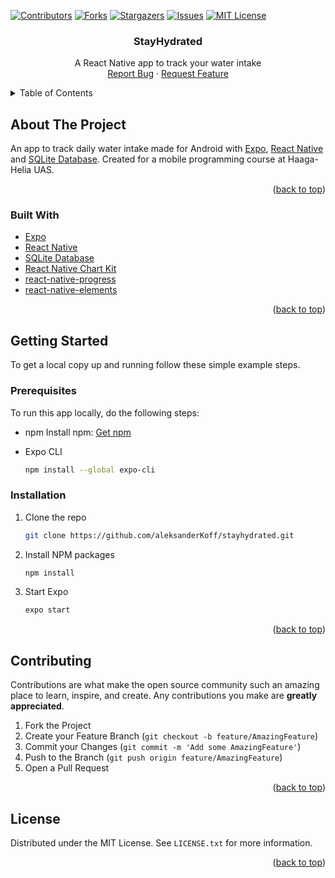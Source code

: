 <div id="top"></div>


<!-- PROJECT SHIELDS -->
<!--
*** I'm using markdown "reference style" links for readability.
*** Reference links are enclosed in brackets [ ] instead of parentheses ( ).
*** See the bottom of this document for the declaration of the reference variables
*** for contributors-url, forks-url, etc. This is an optional, concise syntax you may use.
*** https://www.markdownguide.org/basic-syntax/#reference-style-links
-->
[![Contributors][contributors-shield]][contributors-url]
[![Forks][forks-shield]][forks-url]
[![Stargazers][stars-shield]][stars-url]
[![Issues][issues-shield]][issues-url]
[![MIT License][license-shield]][license-url]



<h3 align="center">StayHydrated</h3>

  <p align="center">
    A React Native app to track your water intake
    <br />
    <a href="https://github.com/aleksanderKoff/stayhydrated/issues">Report Bug</a>
    ·
    <a href="https://github.com/aleksanderKoff/stayhydrated/issues">Request Feature</a>
  </p>
</div>



<!-- TABLE OF CONTENTS -->
<details>
  <summary>Table of Contents</summary>
  <ol>
    <li>
      <a href="#about-the-project">About The Project</a>
      <ul>
        <li><a href="#built-with">Built With</a></li>
      </ul>
    </li>
    <li>
      <a href="#getting-started">Getting Started</a>
      <ul>
        <li><a href="#prerequisites">Prerequisites</a></li>
        <li><a href="#installation">Installation</a></li>
      </ul>
    </li>
    <li><a href="#contributing">Contributing</a></li>
    <li><a href="#license">License</a></li>
   
  </ol>
</details>



<!-- ABOUT THE PROJECT -->
## About The Project

An app to track daily water intake made for Android with [Expo](https://expo.io/), [React Native](https://reactnative.dev/) and [SQLite Database](https://www.sqlite.org/index.html). Created for a mobile programming course at Haaga-Helia UAS.

<p align="right">(<a href="#top">back to top</a>)</p>



### Built With

* [Expo](https://expo.io/)
* [React Native](https://reactnative.dev/)
* [SQLite Database](https://www.sqlite.org/index.html)
* [React Native Chart Kit](https://www.npmjs.com/package/react-native-chart-kit)
* [react-native-progress](https://www.npmjs.com/package/react-native-progress)
* [react-native-elements](https://reactnativeelements.com/)

<p align="right">(<a href="#top">back to top</a>)</p>



<!-- GETTING STARTED -->
## Getting Started

To get a local copy up and running follow these simple example steps.

### Prerequisites

To run this app locally, do the following steps:
* npm
  Install npm: [Get npm](https://www.npmjs.com/get-npm)
  
* Expo CLI
  ```sh
  npm install --global expo-cli
  ```

### Installation

1. Clone the repo
   ```sh
   git clone https://github.com/aleksanderKoff/stayhydrated.git
   ```
2. Install NPM packages
   ```sh
   npm install
   ```
3. Start Expo
   ```sh
   expo start
   ```

<p align="right">(<a href="#top">back to top</a>)</p>




<!-- CONTRIBUTING -->
## Contributing

Contributions are what make the open source community such an amazing place to learn, inspire, and create. Any contributions you make are **greatly appreciated**.

1. Fork the Project
2. Create your Feature Branch (`git checkout -b feature/AmazingFeature`)
3. Commit your Changes (`git commit -m 'Add some AmazingFeature'`)
4. Push to the Branch (`git push origin feature/AmazingFeature`)
5. Open a Pull Request

<p align="right">(<a href="#top">back to top</a>)</p>



<!-- LICENSE -->
## License

Distributed under the MIT License. See `LICENSE.txt` for more information.

<p align="right">(<a href="#top">back to top</a>)</p>



<!-- MARKDOWN LINKS & IMAGES -->
<!-- https://www.markdownguide.org/basic-syntax/#reference-style-links -->
[contributors-shield]: https://img.shields.io/github/contributors/aleksanderKoff/stayhydrated.svg?style=for-the-badge
[contributors-url]: https://github.com/aleksanderKoff/stayhydrated/graphs/contributors
[forks-shield]: https://img.shields.io/github/forks/aleksanderKoff/stayhydrated.svg?style=for-the-badge
[forks-url]: https://github.com/aleksanderKoff/stayhydrated/network/members
[stars-shield]: https://img.shields.io/github/stars/aleksanderKoff/stayhydrated.svg?style=for-the-badge
[stars-url]: https://github.com/aleksanderKoff/stayhydrated/stargazers
[issues-shield]: https://img.shields.io/github/issues/aleksanderKoff/stayhydrated.svg?style=for-the-badge
[issues-url]: https://github.com/aleksanderKoff/stayhydrated/issues
[license-shield]: https://img.shields.io/github/license/aleksanderKoff/stayhydrated.svg?style=for-the-badge
[license-url]: https://github.com/aleksanderKoff/stayhydrated/blob/master/LICENSE
